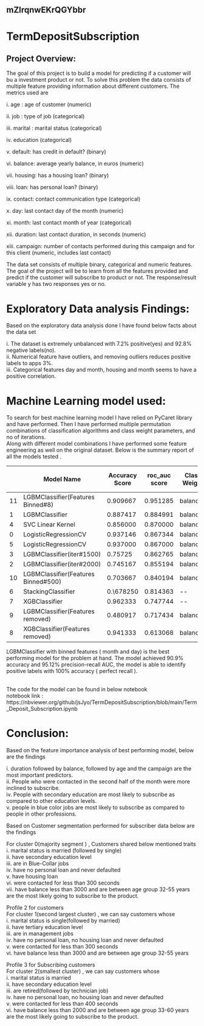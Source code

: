 ## mZIrqnwEKrQGYbbr

# TermDepositSubscription

## Project Overview:
The goal of this project is to build a model for predicting if a customer will bu a investment product or not. To solve this problem the data consists of multiple feature providing information about different customers. The metrics used are 

i.  age : age of customer (numeric)

ii. job : type of job (categorical)

iii. marital : marital status (categorical)

iv. education (categorical)

v. default: has credit in default? (binary)

vi. balance: average yearly balance, in euros (numeric)

vii. housing: has a housing loan? (binary)

viii. loan: has personal loan? (binary)

ix. contact: contact communication type (categorical)

x. day: last contact day of the month (numeric)

xi. month: last contact month of year (categorical)

xii. duration: last contact duration, in seconds (numeric)

xiii. campaign: number of contacts performed during this campaign and for this client (numeric, includes last contact)

The data set consists of multiple binary, categorical and numeric features. The goal of the project will be to learn from all the features provided and predict if the customer will subscribe to product or not.  The response/result variable y has two responses yes or no. 



# Exploratory Data analysis Findings:


Based on the exploratory data analysis done I have found below facts about the data set<br>


i. The dataset is extremely unbalanced with 7.2% positive(yes) and 92.8% negative labels(no). <br>
ii. Numerical feature have outliers, and removing outliers reduces positive labels to apps 3%.  <br>
iii. Categorical features day and month, housing and month seems to have a positive correlation. <br>

# Machine Learning model used:

To search for best machine learning model I have relied on PyCaret library and have performed. Then I have performed multiple permutation combinations of classification algorithms and class weight parameters, and no of iterations.  <br>
Along with different model combinations I have performed some feature engineering as well on the original dataset. Below is the summary report of all the models tested . <br>



| |Model Name|Accuracy Score|roc_auc score|Class Weight|Classifier optimization param|Param Optimization|
|---|---|---|---|---|---|---|
11|LGBMClassifier(Features Binned\#8)|0\.909667|0\.951285|balanced|auc|Yes|
|1|LGBMClassifier|0\.887417|0\.884991|balanced|auc|No|
|4|SVC Linear Kernel|0\.856000|0\.870000|balanced|none|Yes|
|0|LogisticRegressionCV|0\.937146|0\.867344|balanced|roc_auc|No|
|5|LogisticRegressionCV|0\.937000|0\.867000|balanced|roc_auc|Yes|
|3|LGBMClassifier(iter\#1500)|0\.75725|0\.862765|balanced|auc|Yes|
|2|LGBMClassifier(iter\#2000)|0\.745167|0\.855194|balanced|auc|Yes|
|10|LGBMClassifier(Features Binned\#500)|0\.703667|0\.840194|balanced|auc|Yes|
|6|StackingClassifier|0.\678250|0\.814363|--|--|No|
|7|XGBClassifier|0\.962333|0\.747744|--|aucpr|Yes|
|9|LGBMClassifier(Features removed)|0\.480917|0\.717434|balanced|auc|Yes|
|8|XGBClassifier(Features removed)|0\.941333|0\.613068|balanced|roc_auc|Yes|



LGBMClassifier with binned features ( month and day) is the best performing model for the problem at hand.  The model achieved 90.9% accuracy and 95.12% precision-recall AUC, the model is able to identify positive labels with 100% accuracy ( perfect recall ).  <br>

 <br>
The code for the model can be found in below notebook <br>
notebook link : https://nbviewer.org/github/jsJyo/TermDepositSubscription/blob/main/Term_Deposit_Subscription.ipynb

# Conclusion:

Based on the feature importance analysis of best performing model, below are the findings <br>

i. duration followed by balance, followed by age and the campaign are the most important predictors.<br>
ii. People who were contacted in the second half of the month were more inclined to subscribe.<br>
iv. People with secondary education are most likely to subscribe as compared to other education levels.<br>
v. people in blue color jobs are most likely to subscribe as compared to people in other professions.
<br>



Based on Customer segmentation performed for subscriber data below are the findings<br>


For cluster 0(majority segment ) , Customers shared below mentioned traits<br>
i. marital status is married (followed by single)<br>
ii. have secondary education level<br>
iii. are in Blue-Collar jobs<br>
iv. have no personal loan and never defaulted<br>
v. have housing loan<br>
vi. were contacted for less than 300 seconds<br>
vii. have balance less than 3000 and are between age group 32-55 years<br>
are the most likely going to subscribe to the product.<br>


Profile 2 for customers <br>
For cluster 1(second largest cluster) , we can say customers whose<br>
i. marital status is single(followed by married)<br>
ii. have tertiary education level<br>
iii. are in management jobs<br>
iv. have no personal loan, no housing loan and never defaulted<br>
v. were contacted for less than 300 seconds<br>
vi. have balance less than 3000 and are between age group 32-55 years <br>

Profile 3 for Subscribing customers <br>
For cluster 2(smallest cluster) , we can say customers whose<br>
i. marital status is married<br>
ii. have secondary education level<br>
iii. are retired(followed by technician job)<br>
iv. have no personal loan, no housing loan and never defaulted<br>
v. were contacted for less than 400 seconds<br>
vi. have balance less than 2000 and are between age group 33-60 years<br>
are the most likely going to subscribe to the product.<br>




